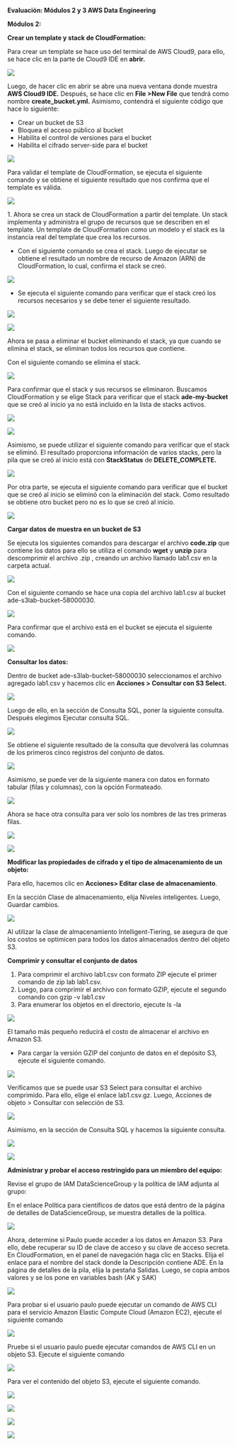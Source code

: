 ﻿**Evaluación: Módulos 2 y 3 AWS Data Engineering**

**Módulos 2:**

**Crear un template y stack de CloudFormation:**

Para crear un template se hace uso del terminal de AWS Cloud9, para ello, se hace clic en la parte de Cloud9 IDE en **abrir.**

![](imagenes/Aspose.Words.a0406ccf-5cf1-4b83-9fa7-28f4dbdce17c.001.png)

Luego, de hacer clic en abrir se abre una nueva ventana donde muestra **AWS Cloud9 IDE.** Después, se hace clic en **File >New File** que tendrá como nombre **create\_bucket.yml.** Asimismo, contendrá el siguiente código que hace lo siguiente:

- Crear un bucket de S3
- Bloquea el acceso público al bucket
- Habilita el control de versiones para el bucket
- Habilita el cifrado server-side para el bucket

![](imagenes/Aspose.Words.a0406ccf-5cf1-4b83-9fa7-28f4dbdce17c.002.jpeg)

Para validar el template de CloudFormation, se ejecuta el siguiente comando y se obtiene el siguiente resultado que nos confirma que el template es válida.

![](imagenes/Aspose.Words.a0406ccf-5cf1-4b83-9fa7-28f4dbdce17c.003.png)

1\. Ahora se crea un stack de CloudFormation a partir del template. Un stack implementa y administra el grupo de recursos que se describen en el template. Un template de CloudFormation como un modelo y el stack es la instancia real del template que crea los recursos.

- Con el siguiente comando se crea el stack. Luego de ejecutar se obtiene el resultado un nombre de recurso de Amazon (ARN) de CloudFormation, lo cual, confirma el stack se creó.

![](imagenes/Aspose.Words.a0406ccf-5cf1-4b83-9fa7-28f4dbdce17c.004.png)

- Se ejecuta el siguiente comando para verificar que el stack creó los recursos necesarios y se debe tener el siguiente resultado.

![](imagenes/Aspose.Words.a0406ccf-5cf1-4b83-9fa7-28f4dbdce17c.005.png)

![](imagenes/Aspose.Words.a0406ccf-5cf1-4b83-9fa7-28f4dbdce17c.006.jpeg)

Ahora se pasa a eliminar el bucket eliminando el stack, ya que cuando se elimina el stack, se eliminan todos los recursos que contiene.

Con el siguiente comando se elimina el stack.

![](imagenes/Aspose.Words.a0406ccf-5cf1-4b83-9fa7-28f4dbdce17c.007.png)

Para confirmar que el stack y sus recursos se eliminaron. Buscamos CloudFormation y se elige Stack para verificar que el stack **ade-my-bucket** que se creó al inicio ya no está incluido en la lista de stacks activos.

![](imagenes/Aspose.Words.a0406ccf-5cf1-4b83-9fa7-28f4dbdce17c.008.jpeg)

![](imagenes/Aspose.Words.a0406ccf-5cf1-4b83-9fa7-28f4dbdce17c.009.jpeg)

Asimismo, se puede utilizar el siguiente comando para verificar que el stack se eliminó. El resultado proporciona información de varios stacks, pero la pila que se creó al inicio está con **StackStatus** de **DELETE\_COMPLETE.**

![](imagenes/Aspose.Words.a0406ccf-5cf1-4b83-9fa7-28f4dbdce17c.010.jpeg)

Por otra parte, se ejecuta el siguiente comando para verificar que el bucket que se creó al inicio se eliminó con la eliminación del stack. Como resultado se obtiene otro bucket pero no es lo que se creó al inicio.

![](imagenes/Aspose.Words.a0406ccf-5cf1-4b83-9fa7-28f4dbdce17c.011.png)

**Cargar datos de muestra en un bucket de S3**

Se ejecuta los siguientes comandos para descargar el archivo **code.zip** que contiene los datos para ello se utiliza el comando **wget** y **unzip** para descomprimir el archivo .zip , creando un archivo llamado lab1.csv en la carpeta actual.

![](imagenes/Aspose.Words.a0406ccf-5cf1-4b83-9fa7-28f4dbdce17c.012.jpeg)

Con el siguiente comando se hace una copia del archivo lab1.csv al bucket ade-s3lab-bucket–58000030.

![](imagenes/Aspose.Words.a0406ccf-5cf1-4b83-9fa7-28f4dbdce17c.013.png)

Para confirmar que el archivo está en el bucket se ejecuta el siguiente comando.

![](imagenes/Aspose.Words.a0406ccf-5cf1-4b83-9fa7-28f4dbdce17c.014.png)

**Consultar los datos:**

Dentro de bucket ade-s3lab-bucket–58000030 seleccionamos el archivo agregado lab1.csv y hacemos clic en **Acciones > Consultar con S3 Select.**

![](imagenes/Aspose.Words.a0406ccf-5cf1-4b83-9fa7-28f4dbdce17c.015.jpeg)

Luego de ello, en la sección de Consulta SQL, poner la siguiente consulta. Después elegimos Ejecutar consulta SQL.

![](imagenes/Aspose.Words.a0406ccf-5cf1-4b83-9fa7-28f4dbdce17c.016.jpeg)

Se obtiene el siguiente resultado de la consulta que devolverá las columnas de los primeros cinco registros del conjunto de datos.

![](imagenes/Aspose.Words.a0406ccf-5cf1-4b83-9fa7-28f4dbdce17c.017.jpeg)

Asimismo, se puede ver de la siguiente manera con datos en formato tabular (filas y columnas), con la opción Formateado.

![](imagenes/Aspose.Words.a0406ccf-5cf1-4b83-9fa7-28f4dbdce17c.018.jpeg)

Ahora se hace otra consulta para ver solo los nombres de las tres primeras filas.

![](imagenes/Aspose.Words.a0406ccf-5cf1-4b83-9fa7-28f4dbdce17c.019.jpeg)

![](imagenes/Aspose.Words.a0406ccf-5cf1-4b83-9fa7-28f4dbdce17c.020.jpeg)

**Modificar las propiedades de cifrado y el tipo de almacenamiento de un objeto:**

Para ello, hacemos clic en **Acciones> Editar clase de almacenamiento**.

En la sección Clase de almacenamiento, elija Niveles inteligentes. Luego, Guardar cambios.

![](imagenes/Aspose.Words.a0406ccf-5cf1-4b83-9fa7-28f4dbdce17c.021.jpeg)

Al utilizar la clase de almacenamiento Intelligent-Tiering, se asegura de que los costos se optimicen para todos los datos almacenados dentro del objeto S3.

**Comprimir y consultar el conjunto de datos**

1. Para comprimir el archivo lab1.csv con formato ZIP ejecute el primer comando de zip lab lab1.csv.
1. Luego, para comprimir el archivo con formato GZIP, ejecute el segundo comando con gzip -v lab1.csv
1. Para enumerar los objetos en el directorio, ejecute ls -la

![](imagenes/Aspose.Words.a0406ccf-5cf1-4b83-9fa7-28f4dbdce17c.022.png)

El tamaño más pequeño reducirá el costo de almacenar el archivo en Amazon S3.

- Para cargar la versión GZIP del conjunto de datos en el depósito S3, ejecute el siguiente comando.

![](imagenes/Aspose.Words.a0406ccf-5cf1-4b83-9fa7-28f4dbdce17c.023.png)

Verificamos que se puede usar S3 Select para consultar el archivo comprimido. Para ello, elige el enlace lab1.csv.gz. Luego, Acciones de objeto > Consultar con selección de S3.

![](imagenes/Aspose.Words.a0406ccf-5cf1-4b83-9fa7-28f4dbdce17c.024.jpeg)

Asimismo, en la sección de Consulta SQL y hacemos la siguiente consulta.

![](imagenes/Aspose.Words.a0406ccf-5cf1-4b83-9fa7-28f4dbdce17c.025.jpeg)

![](imagenes/Aspose.Words.a0406ccf-5cf1-4b83-9fa7-28f4dbdce17c.026.jpeg)

**Administrar y probar el acceso restringido para un miembro del equipo:**

Revise el grupo de IAM DataScienceGroup y la política de IAM adjunta al grupo:

En el enlace Política para científicos de datos que está dentro de la página de detalles de DataScienceGroup, se muestra detalles de la política.

![](imagenes/Aspose.Words.a0406ccf-5cf1-4b83-9fa7-28f4dbdce17c.027.jpeg)

Ahora, determine si Paulo puede acceder a los datos en Amazon S3. Para ello, debe recuperar su ID de clave de acceso y su clave de acceso secreta. En CloudFormation, en el panel de navegación haga clic en Stacks. Elija el enlace para el nombre del stack donde la Descripción contiene ADE. En la página de detalles de la pila, elija la pestaña Salidas. Luego, se copia ambos valores y se los pone en variables bash (AK y SAK)

![](imagenes/Aspose.Words.a0406ccf-5cf1-4b83-9fa7-28f4dbdce17c.028.jpeg)

Para probar si el usuario paulo puede ejecutar un comando de AWS CLI para el servicio Amazon Elastic Compute Cloud (Amazon EC2), ejecute el siguiente comando

![](imagenes/Aspose.Words.a0406ccf-5cf1-4b83-9fa7-28f4dbdce17c.029.jpeg)

Pruebe si el usuario paulo puede ejecutar comandos de AWS CLI en un objeto S3. Ejecute el siguiente comando

![](imagenes/Aspose.Words.a0406ccf-5cf1-4b83-9fa7-28f4dbdce17c.030.jpeg)

Para ver el contenido del objeto S3, ejecute el siguiente comando.

![](imagenes/Aspose.Words.a0406ccf-5cf1-4b83-9fa7-28f4dbdce17c.031.png)

![](imagenes/Aspose.Words.a0406ccf-5cf1-4b83-9fa7-28f4dbdce17c.032.jpeg)

![](imagenes/Aspose.Words.a0406ccf-5cf1-4b83-9fa7-28f4dbdce17c.033.jpeg)

![](imagenes/Aspose.Words.a0406ccf-5cf1-4b83-9fa7-28f4dbdce17c.034.jpeg)

